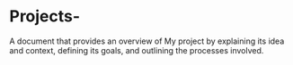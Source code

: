 # Projects-
 A document that provides an overview of  My project by explaining its idea and context, defining its goals, and outlining the processes involved.
